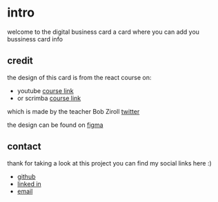 # intro

welcome to the digital business card
a card where you can add you bussiness card info

## credit

the design of this card is from the react course on:

- youtube [course link](https://www.youtube.com/watch?v=bMknfKXIFA8&list=PLPSCXLjE3IFPZwLT7jYePtTaeUQGTbNpY&index=4&t=8846s&pp=gAQBiAQB)
- or scrimba [course link](https://www.youtube.com/redirect?event=video_description&redir_token=QUFFLUhqa3J2WmNhQzJOUGhydU80QTRDZm9vNWs0NHFMd3xBQ3Jtc0trVTRyNC11bUlQNWstSjBXMFhjZW5HQlV4eTlKU2JBdFUtOHA1MjlHQVFmamRwRFpHZ2Q1UXRTSkhMRUV2MUpsMEkzeWl6czl1WVVneUd2R2w4UVRPOXlZUy1oS2d2Qi0xaXFYTUtHdVRjMWN5dVhwYw&q=https%3A%2F%2Fscrimba.com%2Flearn%2Flearnreact&v=bMknfKXIFA8)

which is made by the teacher Bob Ziroll [twitter](https://twitter.com/bobziroll)

the design can be found on [figma](https://www.figma.com/file/4ctPLUvIn5b5Ep6YPOZWWd/Digital-Business-Card?node-id=0%3A1)

## contact

thank for taking a look at this project
you can find my social links here :)

- [github](https://github.com/khaled-al-hamwie)
- [linked in](https://www.linkedin.com/in/khaled-al-hamwie-869237200/)
- [email](khaledAlHamwieContactAcccount@gmail.com)
